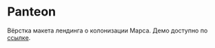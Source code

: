 # Panteon
Вёрстка макета лендинга о колонизации Марса. Демо доступно по [ссылке](https://glevanov.github.io/panteon/).
